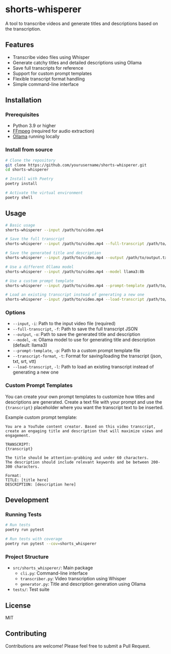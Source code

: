 # shorts-whisperer

A tool to transcribe videos and generate titles and descriptions based on the transcription.

## Features

- Transcribe video files using Whisper
- Generate catchy titles and detailed descriptions using Ollama
- Save full transcripts for reference
- Support for custom prompt templates
- Flexible transcript format handling
- Simple command-line interface

## Installation

### Prerequisites

- Python 3.9 or higher
- [FFmpeg](https://ffmpeg.org/download.html) (required for audio extraction)
- [Ollama](https://ollama.ai/) running locally

### Install from source

```bash
# Clone the repository
git clone https://github.com/yourusername/shorts-whisperer.git
cd shorts-whisperer

# Install with Poetry
poetry install

# Activate the virtual environment
poetry shell
```

## Usage

```bash
# Basic usage
shorts-whisperer --input /path/to/video.mp4

# Save the full transcript
shorts-whisperer --input /path/to/video.mp4 --full-transcript /path/to/transcript.json

# Save the generated title and description
shorts-whisperer --input /path/to/video.mp4 --output /path/to/output.txt

# Use a different Ollama model
shorts-whisperer --input /path/to/video.mp4 --model llama3:8b

# Use a custom prompt template
shorts-whisperer --input /path/to/video.mp4 --prompt-template /path/to/prompt.txt

# Load an existing transcript instead of generating a new one
shorts-whisperer --input /path/to/video.mp4 --load-transcript /path/to/transcript.json
```

### Options

- `--input`, `-i`: Path to the input video file (required)
- `--full-transcript`, `-f`: Path to save the full transcript JSON
- `--output`, `-o`: Path to save the generated title and description
- `--model`, `-m`: Ollama model to use for generating title and description (default: llama3)
- `--prompt-template`, `-p`: Path to a custom prompt template file
- `--transcript-format`, `-t`: Format for saving/loading the transcript (json, txt, srt, vtt)
- `--load-transcript`, `-l`: Path to load an existing transcript instead of generating a new one

### Custom Prompt Templates

You can create your own prompt templates to customize how titles and descriptions are generated. Create a text file with your prompt and use the `{transcript}` placeholder where you want the transcript text to be inserted.

Example custom prompt template:

```
You are a YouTube content creator. Based on this video transcript, create an engaging title and description that will maximize views and engagement.

TRANSCRIPT:
{transcript}

The title should be attention-grabbing and under 60 characters.
The description should include relevant keywords and be between 200-300 characters.

Format:
TITLE: [title here]
DESCRIPTION: [description here]
```

## Development

### Running Tests

```bash
# Run tests
poetry run pytest

# Run tests with coverage
poetry run pytest --cov=shorts_whisperer
```

### Project Structure

- `src/shorts_whisperer/`: Main package
  - `cli.py`: Command-line interface
  - `transcriber.py`: Video transcription using Whisper
  - `generator.py`: Title and description generation using Ollama
- `tests/`: Test suite

## License

MIT

## Contributing

Contributions are welcome! Please feel free to submit a Pull Request.
